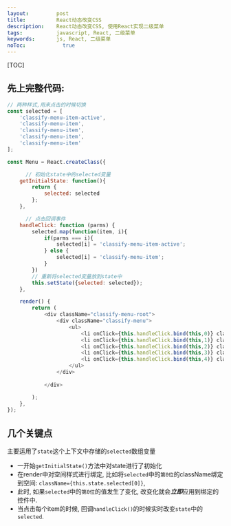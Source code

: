 ```yaml
---
layout:         post
title:          React动态改变CSS
description:    React动态改变CSS, 使用React实现二级菜单
tags:           javascript, React, 二级菜单
keywords:       js, React, 二级菜单
noToc: 			  true
---
```


[TOC]


## 先上完整代码:

```javascript
// 两种样式,用来点击的时候切换
const selected = [
    'classify-menu-item-active',
    'classify-menu-item',
    'classify-menu-item',
    'classify-menu-item',
    'classify-menu-item'
];

const Menu = React.createClass({

	  // 初始化state中的selected变量
    getInitialState: function(){
        return {
            selected: selected
        };
    },

	  // 点击回调事件
    handleClick: function (parms) {
        selected.map(function(item, i){
            if(parms === i){
                selected[i] = 'classify-menu-item-active';
            } else {
                selected[i] = 'classify-menu-item';
            }
        })
        // 重新将selected变量放到state中
        this.setState({selected: selected});
    },

    render() {
        return (
            <div className="classify-menu-root">
                <div className="classify-menu">
                    <ul>
                        <li onClick={this.handleClick.bind(this,0)} className={this.state.selected[0]}><a><span>目录1</span></a></li>
                        <li onClick={this.handleClick.bind(this,1)} className={this.state.selected[1]}><a><span>目录2</span></a></li>
                        <li onClick={this.handleClick.bind(this,2)} className={this.state.selected[2]}><a><span>目录2</span></a></li>
                        <li onClick={this.handleClick.bind(this,3)} className={this.state.selected[3]}><a><span>目录2</span></a></li>
                        <li onClick={this.handleClick.bind(this,4)} className={this.state.selected[4]}><a><span>目录2</span></a></li>
                    </ul>
                </div>
                
            </div>

        );
    },
});
```

## 几个关键点
主要运用了`state`这个上下文中存储的`selected`数组变量

* 一开始`getInitialState()`方法中对state进行了初始化
* 在render中对空间样式进行绑定, 比如将`selected`中的`第0位`的className绑定到空间: `className={this.state.selected[0]}`,
* 此时, 如果`selected`中的`第0位`的值发生了变化, 改变化就会***立即***应用到绑定的控件中.
* 当点击每个item的时候, 回调`handleClick()`的时候实时改变`state`中的`selected`.



